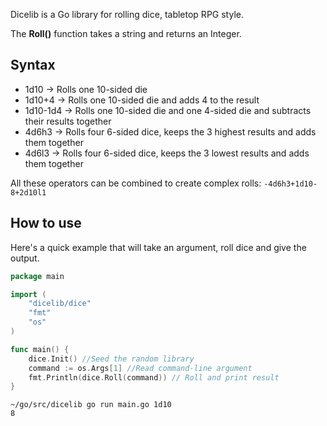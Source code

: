 Dicelib is a Go library for rolling dice, tabletop RPG style.

The **Roll()** function takes a string and returns an Integer.

## Syntax
- 1d10 -> Rolls one 10-sided die
- 1d10+4 -> Rolls one 10-sided die and adds 4 to the result
- 1d10-1d4 -> Rolls one 10-sided die and one 4-sided die and subtracts their results together
- 4d6h3 -> Rolls four 6-sided dice, keeps the 3 highest results and adds them together 
- 4d6l3 -> Rolls four 6-sided dice, keeps the 3 lowest results and adds them together 

All these operators can be combined to create complex rolls:
`-4d6h3+1d10-8+2d10l1`

## How to use
Here's a quick example that will take an argument, roll dice and give the output.

``` go
package main

import (
	"dicelib/dice"
	"fmt"
	"os"
)

func main() {
	dice.Init() //Seed the random library
	command := os.Args[1] //Read command-line argument
	fmt.Println(dice.Roll(command)) // Roll and print result
}
```

```
~/go/src/dicelib go run main.go 1d10
8
```

